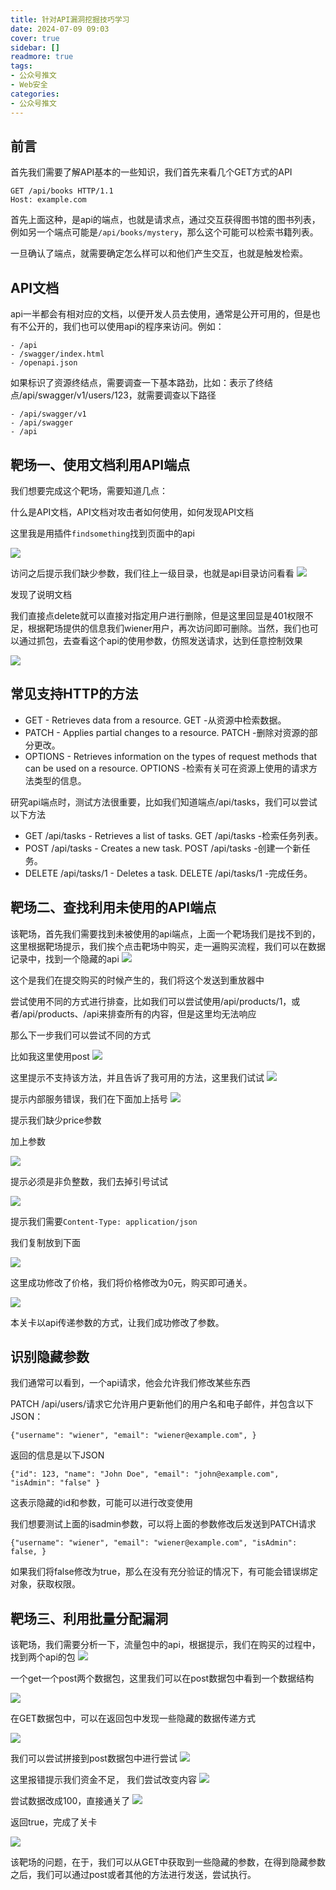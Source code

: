 ```yaml
---
title: 针对API漏洞挖掘技巧学习
date: 2024-07-09 09:03
cover: true
sidebar: []
readmore: true
tags: 
- 公众号推文
- Web安全
categories:
- 公众号推文
---
```


## 前言

首先我们需要了解API基本的一些知识，我们首先来看几个GET方式的API
```
GET /api/books HTTP/1.1
Host: example.com
```
首先上面这种，是api的端点，也就是请求点，通过交互获得图书馆的图书列表，例如另一个端点可能是`/api/books/mystery`，那么这个可能可以检索书籍列表。

一旦确认了端点，就需要确定怎么样可以和他们产生交互，也就是触发检索。

## API文档

api一半都会有相对应的文档，以便开发人员去使用，通常是公开可用的，但是也有不公开的，我们也可以使用api的程序来访问。例如：
```
- /api
- /swagger/index.html
- /openapi.json
```
如果标识了资源终结点，需要调查一下基本路劲，比如：表示了终结点/api/swagger/v1/users/123，就需要调查以下路径

```
- /api/swagger/v1
- /api/swagger
- /api
```

## 靶场一、使用文档利用API端点

我们想要完成这个靶场，需要知道几点：

什么是API文档，API文档对攻击者如何使用，如何发现API文档

这里我是用插件`findsomething`找到页面中的api

![](/images/vuln-mining-skills-for-api/1.png)

访问之后提示我们缺少参数，我们往上一级目录，也就是api目录访问看看
![](/images/vuln-mining-skills-for-api/2.png)

发现了说明文档

我们直接点delete就可以直接对指定用户进行删除，但是这里回显是401权限不足，根据靶场提供的信息我们wiener用户，再次访问即可删除。当然，我们也可以通过抓包，去查看这个api的使用参数，仿照发送请求，达到任意控制效果

![](/images/vuln-mining-skills-for-api/3.png)

## 常见支持HTTP的方法

- GET - Retrieves data from a resource.
  GET -从资源中检索数据。
- PATCH - Applies partial changes to a resource.
  PATCH -删除对资源的部分更改。
- OPTIONS - Retrieves information on the types of request methods that can be used on a resource.
  OPTIONS -检索有关可在资源上使用的请求方法类型的信息。

研究api端点时，测试方法很重要，比如我们知道端点/api/tasks，我们可以尝试以下方法

- GET /api/tasks - Retrieves a list of tasks.
  GET /api/tasks -检索任务列表。
- POST /api/tasks - Creates a new task.
  POST /api/tasks -创建一个新任务。
- DELETE /api/tasks/1 - Deletes a task.
  DELETE /api/tasks/1 -完成任务。

## 靶场二、查找利用未使用的API端点

该靶场，首先我们需要找到未被使用的api端点，上面一个靶场我们是找不到的，这里根据靶场提示，我们挨个点击靶场中购买，走一遍购买流程，我们可以在数据记录中，找到一个隐藏的api
![](/images/vuln-mining-skills-for-api/4.png)

这个是我们在提交购买的时候产生的，我们将这个发送到重放器中 

尝试使用不同的方式进行排查，比如我们可以尝试使用/api/products/1，或者/api/products、/api来排查所有的内容，但是这里均无法响应

那么下一步我们可以尝试不同的方式

比如我这里使用post
![](/images/vuln-mining-skills-for-api/5.png)

这里提示不支持该方法，并且告诉了我可用的方法，这里我们试试
![](/images/vuln-mining-skills-for-api/6.png)

提示内部服务错误，我们在下面加上括号
![](/images/vuln-mining-skills-for-api/7.png)

提示我们缺少price参数

加上参数

![](/images/vuln-mining-skills-for-api/8.png)

提示必须是非负整数，我们去掉引号试试

![](/images/vuln-mining-skills-for-api/9.png)

提示我们需要`Content-Type: application/json`

我们复制放到下面

![](/images/vuln-mining-skills-for-api/10.png)

这里成功修改了价格，我们将价格修改为0元，购买即可通关。

![](/images/vuln-mining-skills-for-api/11.png)



本关卡以api传递参数的方式，让我们成功修改了参数。

## 识别隐藏参数

我们通常可以看到，一个api请求，他会允许我们修改某些东西

PATCH /api/users/请求它允许用户更新他们的用户名和电子邮件，并包含以下JSON：

```
{"username": "wiener", "email": "wiener@example.com", }
```
返回的信息是以下JSON
```
{"id": 123, "name": "John Doe", "email": "john@example.com", "isAdmin": "false" }
```

这表示隐藏的id和参数，可能可以进行改变使用

我们想要测试上面的isadmin参数，可以将上面的参数修改后发送到PATCH请求

```
{"username": "wiener", "email": "wiener@example.com", "isAdmin": false, }
```

如果我们将false修改为true，那么在没有充分验证的情况下，有可能会错误绑定对象，获取权限。

## 靶场三、利用批量分配漏洞
该靶场，我们需要分析一下，流量包中的api，根据提示，我们在购买的过程中，找到两个api的包
![](/images/vuln-mining-skills-for-api/12.png)

一个get一个post两个数据包，这里我们可以在post数据包中看到一个数据结构

![](/images/vuln-mining-skills-for-api/13.png)

在GET数据包中，可以在返回包中发现一些隐藏的数据传递方式

![](/images/vuln-mining-skills-for-api/14.png)

我们可以尝试拼接到post数据包中进行尝试
![](/images/vuln-mining-skills-for-api/15.png)

这里报错提示我们资金不足， 我们尝试改变内容
![](/images/vuln-mining-skills-for-api/16.png)

尝试数据改成100，直接通关了
![](/images/vuln-mining-skills-for-api/17.png)

返回true，完成了关卡

![](/images/vuln-mining-skills-for-api/18.png)

该靶场的问题，在于，我们可以从GET中获取到一些隐藏的参数，在得到隐藏参数之后，我们可以通过post或者其他的方法进行发送，尝试执行。